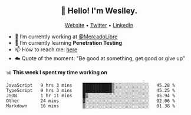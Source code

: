 <h2 align="center">👋 Hello! I'm Weslley.</h2>
<p align="center">
  <a href="http://weslleyneri.com.br">Website</a> •
  <a href="https://twitter.com/Weslley_Neri">Twitter</a> •
  <a href="https://www.linkedin.com/in/weslley-neri-3658908b">LinkedIn</a>
</p>


- 🔭 I’m currently working at [@MercadoLibre](https://github.com/mercadolibre)
- 🌱 I’m currently learning **Penetration Testing**
- 📫 How to reach me: [here](mailto:weslley39@gmail.com)
- ☁️ Quote of the moment: "Be good at something, get good or give up"

📊 **This week I spent my time working on**
<!--START_SECTION:waka-->
```text
JavaScript   9 hrs 3 mins    ███████████▒░░░░░░░░░░░░░   45.28 % 
TypeScript   9 hrs 3 mins    ███████████▒░░░░░░░░░░░░░   45.25 % 
JSON         1 hr 11 mins    █▒░░░░░░░░░░░░░░░░░░░░░░░   05.94 % 
Other        24 mins         ▓░░░░░░░░░░░░░░░░░░░░░░░░   02.06 % 
Markdown     16 mins         ▒░░░░░░░░░░░░░░░░░░░░░░░░   01.38 % 
```
<!--END_SECTION:waka-->

<!-- Inspired by https://github.com/gruselhaus/gruselhaus -->